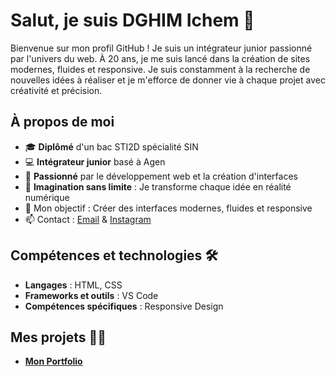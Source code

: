 # Salut, je suis DGHIM Ichem 👋

Bienvenue sur mon profil GitHub ! Je suis un intégrateur junior passionné par l'univers du web. À 20 ans, je me suis lancé dans la création de sites modernes, fluides et responsive. Je suis constamment à la recherche de nouvelles idées à réaliser et je m'efforce de donner vie à chaque projet avec créativité et précision.

## À propos de moi

- 🎓 **Diplômé** d'un bac STI2D spécialité SIN
- 💻 **Intégrateur junior** basé à Agen
- 🌱 **Passionné** par le développement web et la création d'interfaces
- 🧠 **Imagination sans limite** : Je transforme chaque idée en réalité numérique
- 🎯 Mon objectif : Créer des interfaces modernes, fluides et responsive
- 📫 Contact : [Email](ichemdghim@gmail.com) & [Instagram](https://www.instagram.com/iichoumm_pwr/) 

## Compétences et technologies 🛠️

- **Langages** : HTML, CSS
- **Frameworks et outils** : VS Code
- **Compétences spécifiques** : Responsive Design

## Mes projets 👨‍💻

- **[Mon Portfolio](https://idghim.github.io/fcc-Portofolio-Webpage/)** 
